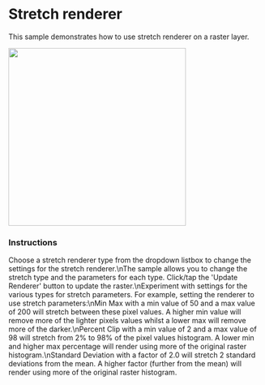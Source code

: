 # Stretch renderer

This sample demonstrates how to use stretch renderer on a raster layer.

<img src="ChangeStretchRederer.jpg" width="350"/>

### Instructions

Choose a stretch renderer type from the dropdown listbox to change the settings for the stretch renderer.\nThe sample allows you to change the stretch type and the parameters for each type. Click/tap the 'Update Renderer' button to update the raster.\nExperiment with settings for the various types for stretch parameters. For example, setting the renderer to use stretch parameters:\nMin Max with a min value of 50 and a max value of 200 will stretch between these pixel values. A higher min value will remove more of the lighter pixels values whilst a lower max will remove more of the darker.\nPercent Clip with a min value of 2 and a max value of 98 will stretch from 2% to 98% of the pixel values histogram. A lower min and higher max percentage will render using more of the original raster histogram.\nStandard Deviation with a factor of 2.0 will stretch 2 standard deviations from the mean. A higher factor (further from the mean) will render using more of the original raster histogram.